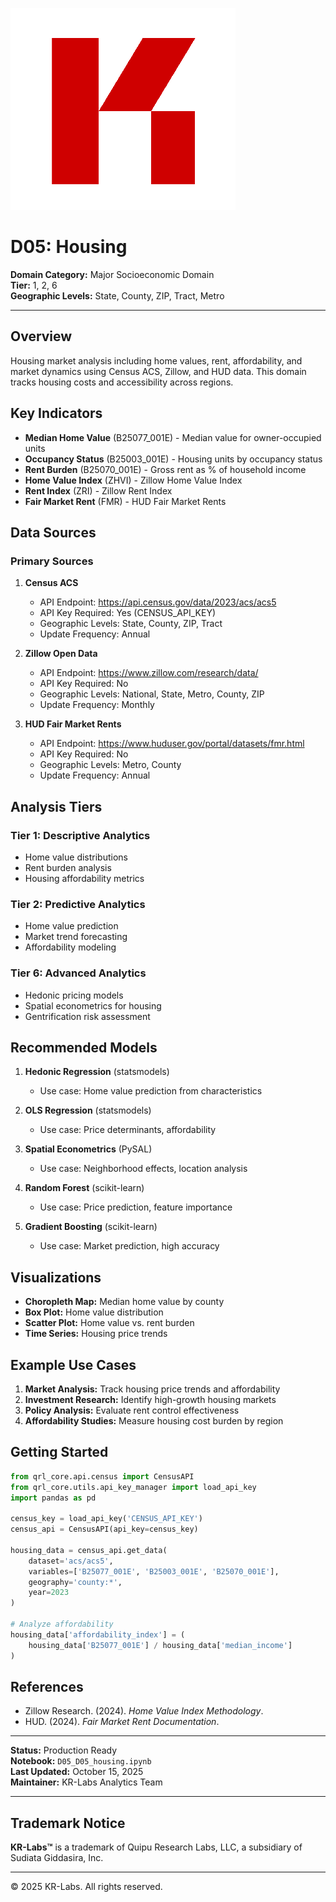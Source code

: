 ![KR-Labs](../../../assets/images/KRLabs_WebLogo.png)

# D05: Housing

**Domain Category:** Major Socioeconomic Domain  
**Tier:** 1, 2, 6  
**Geographic Levels:** State, County, ZIP, Tract, Metro

---

## Overview

Housing market analysis including home values, rent, affordability, and market dynamics using Census ACS, Zillow, and HUD data. This domain tracks housing costs and accessibility across regions.

## Key Indicators

- **Median Home Value** (B25077_001E) - Median value for owner-occupied units
- **Occupancy Status** (B25003_001E) - Housing units by occupancy status
- **Rent Burden** (B25070_001E) - Gross rent as % of household income
- **Home Value Index** (ZHVI) - Zillow Home Value Index
- **Rent Index** (ZRI) - Zillow Rent Index
- **Fair Market Rent** (FMR) - HUD Fair Market Rents

## Data Sources

### Primary Sources

1. **Census ACS**
   - API Endpoint: https://api.census.gov/data/2023/acs/acs5
   - API Key Required: Yes (CENSUS_API_KEY)
   - Geographic Levels: State, County, ZIP, Tract
   - Update Frequency: Annual

2. **Zillow Open Data**
   - API Endpoint: https://www.zillow.com/research/data/
   - API Key Required: No
   - Geographic Levels: National, State, Metro, County, ZIP
   - Update Frequency: Monthly

3. **HUD Fair Market Rents**
   - API Endpoint: https://www.huduser.gov/portal/datasets/fmr.html
   - API Key Required: No
   - Geographic Levels: Metro, County
   - Update Frequency: Annual

## Analysis Tiers

### Tier 1: Descriptive Analytics
- Home value distributions
- Rent burden analysis
- Housing affordability metrics

### Tier 2: Predictive Analytics
- Home value prediction
- Market trend forecasting
- Affordability modeling

### Tier 6: Advanced Analytics
- Hedonic pricing models
- Spatial econometrics for housing
- Gentrification risk assessment

## Recommended Models

1. **Hedonic Regression** (statsmodels)
   - Use case: Home value prediction from characteristics

2. **OLS Regression** (statsmodels)
   - Use case: Price determinants, affordability

3. **Spatial Econometrics** (PySAL)
   - Use case: Neighborhood effects, location analysis

4. **Random Forest** (scikit-learn)
   - Use case: Price prediction, feature importance

5. **Gradient Boosting** (scikit-learn)
   - Use case: Market prediction, high accuracy

## Visualizations

- **Choropleth Map:** Median home value by county
- **Box Plot:** Home value distribution
- **Scatter Plot:** Home value vs. rent burden
- **Time Series:** Housing price trends

## Example Use Cases

1. **Market Analysis:** Track housing price trends and affordability
2. **Investment Research:** Identify high-growth housing markets
3. **Policy Analysis:** Evaluate rent control effectiveness
4. **Affordability Studies:** Measure housing cost burden by region

## Getting Started

```python
from qrl_core.api.census import CensusAPI
from qrl_core.utils.api_key_manager import load_api_key
import pandas as pd

census_key = load_api_key('CENSUS_API_KEY')
census_api = CensusAPI(api_key=census_key)

housing_data = census_api.get_data(
    dataset='acs/acs5',
    variables=['B25077_001E', 'B25003_001E', 'B25070_001E'],
    geography='county:*',
    year=2023
)

# Analyze affordability
housing_data['affordability_index'] = (
    housing_data['B25077_001E'] / housing_data['median_income']
)
```

## References

- Zillow Research. (2024). *Home Value Index Methodology*.
- HUD. (2024). *Fair Market Rent Documentation*.

---

**Status:** Production Ready  
**Notebook:** `D05_D05_housing.ipynb`  
**Last Updated:** October 15, 2025  
**Maintainer:** KR-Labs Analytics Team

---

## Trademark Notice

**KR-Labs™** is a trademark of Quipu Research Labs, LLC, a subsidiary of Sudiata Giddasira, Inc.

---

© 2025 KR-Labs. All rights reserved.
